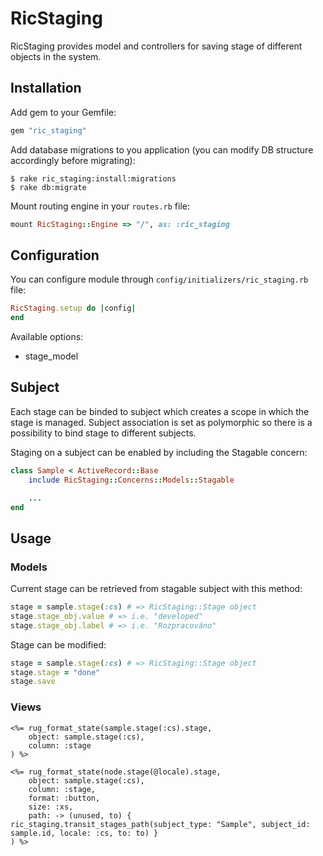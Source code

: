 # RicStaging

RicStaging provides model and controllers for saving stage of different objects in the system.

## Installation

Add gem to your Gemfile:

```ruby
gem "ric_staging"
```

Add database migrations to you application (you can modify DB structure accordingly before migrating):

    $ rake ric_staging:install:migrations
    $ rake db:migrate

Mount routing engine in your `routes.rb` file:

```ruby
mount RicStaging::Engine => "/", as: :ric_staging
```

## Configuration

You can configure module through `config/initializers/ric_staging.rb` file:

```ruby
RicStaging.setup do |config|
end
```

Available options:

- stage_model

## Subject

Each stage can be binded to subject which creates a scope in which the stage is managed. Subject association is set as polymorphic so there is a possibility to bind stage to different subjects.

Staging on a subject can be enabled by including the Stagable concern:

```ruby
class Sample < ActiveRecord::Base
    include RicStaging::Concerns::Models::Stagable

    ...
end
```

## Usage

### Models

Current stage can be retrieved from stagable subject with this method:

```ruby
stage = sample.stage(:cs) # => RicStaging::Stage object
stage.stage_obj.value # => i.e. "developed"
stage.stage_obj.label # => i.e. "Rozpracováno"
```

Stage can be modified:

```ruby
stage = sample.stage(:cs) # => RicStaging::Stage object
stage.stage = "done"
stage.save
```

### Views

```erb
<%= rug_format_state(sample.stage(:cs).stage, 
    object: sample.stage(:cs), 
    column: :stage
) %>
```

```erb
<%= rug_format_state(node.stage(@locale).stage, 
    object: sample.stage(:cs), 
    column: :stage,
    format: :button,
    size: :xs,
    path: -> (unused, to) { ric_staging.transit_stages_path(subject_type: "Sample", subject_id: sample.id, locale: :cs, to: to) }
) %>
```
